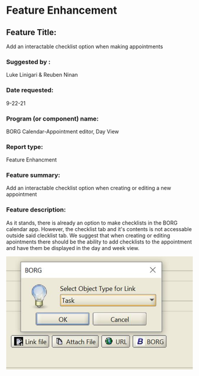 # Feature Enhancement

## Feature Title:

Add an interactable checklist option when making appointments

### Suggested by :

Luke Linigari & Reuben Ninan

### Date requested:

9-22-21

### Program (or component) name:

BORG Calendar-Appointment editor, Day View

### Report type:

Feature Enhancment

### Feature summary:

Add an interactable checklist option when creating or editing a new appointment

### Feature description:

As it stands, there is already an option to make checklists in the BORG calendar app. However, the checklist tab and it's contents is not accessable outside said clecklist tab. We suggest that when creating or editing apointments there should be the ability to add checklists to the appointment and have them be displayed in the day and week view.

![Borg Button](https://github.com/ReubenMathew/EECS4313/blob/featureRequest/assignments/assignment%201/Rough%20Notes/Lukes%20Notes/button.JPG)
